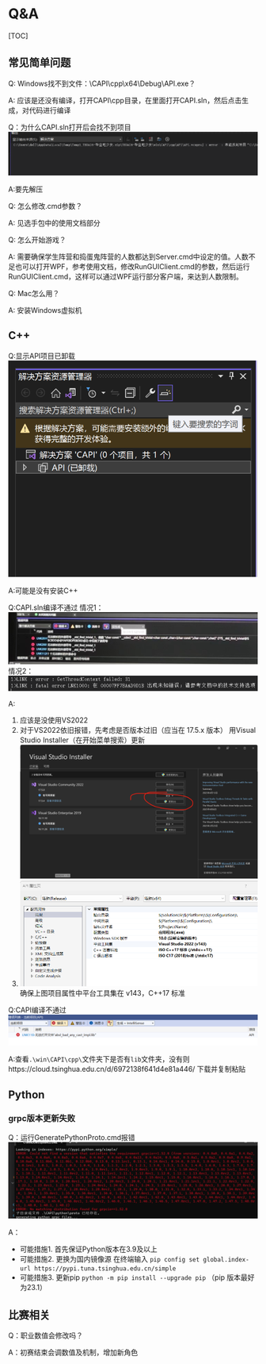 # Q&A
[TOC]

## 常见简单问题

Q: Windows找不到文件：\CAPI\cpp\x64\Debug\APl.exe？

A: 
应该是还没有编译，打开CAPI\cpp目录，在里面打开CAPI.sln，然后点击生成，对代码进行编译

Q：为什么CAPI.sln打开后会找不到项目
![zip](.\resource\zip.png)

A:要先解压

Q: 怎么修改.cmd参数？

A:
见选手包中的使用文档部分


Q: 怎么开始游戏？

A: 
需要确保学生阵营和捣蛋鬼阵营的人数都达到Server.cmd中设定的值。人数不足也可以打开WPF，参考使用文档，修改RunGUIClient.cmd的参数，然后运行RunGUIClient.cmd，这样可以通过WPF运行部分客户端，来达到人数限制。


Q: Mac怎么用？

A:
安装Windows虚拟机

## C++ 

Q:显示API项目已卸载
![Nocplus](.\resource\Nocplus.png)

A:可能是没有安装C++

Q:CAPI.sln编译不通过
情况1：
![std_find_trivial](.\resource\std_find_trivial.jpg)
情况2：
![LNK1000](.\resource\LNK1000.png)

A:
1. 应该是没使用VS2022
2. 对于VS2022依旧报错，先考虑是否版本过旧（应当在 17.5.x 版本）
   用Visual Studio Installer（在开始菜单搜索）更新
   ![VsUpdate](.\resource\VsUpdate.png)
3. 
   ![项目属性](.\resource\项目属性.png)
   确保上图项目属性中平台工具集在 v143，C++17 标准

Q:CAPI编译不通过
![lib](.\resource\lib.png)

A:查看`.\win\CAPI\cpp\`文件夹下是否有`lib`文件夹，没有则https://cloud.tsinghua.edu.cn/d/6972138f641d4e81a446/ 下载并复制粘贴

## Python 

### grpc版本更新失败

Q：运行GeneratePythonProto.cmd报错
![grpcUpdate](.\resource\Q&A_grpc.png)

A：
- 可能措施1.
首先保证Python版本在3.9及以上
- 可能措施2. 更换为国内镜像源
在终端输入 
        `pip config set global.index-url https://pypi.tuna.tsinghua.edu.cn/simple`
- 可能措施3. 更新pip
`python -m pip install --upgrade pip` （pip 版本最好为23.1）

## 比赛相关
Q：职业数值会修改吗？

A：初赛结束会调数值及机制，增加新角色
